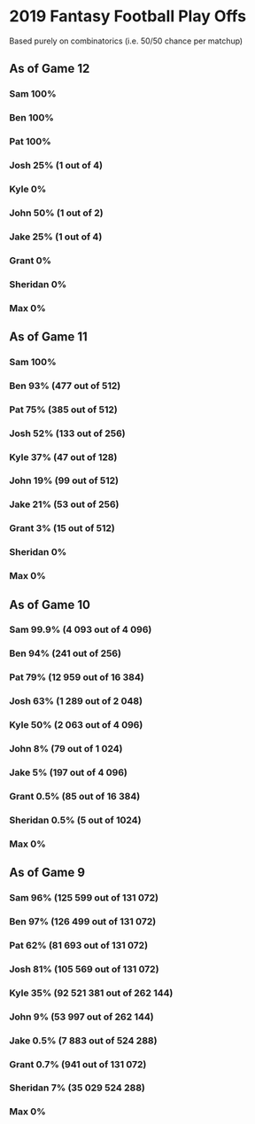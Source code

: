 # 2019 Fantasy Football Play Offs
Based purely on combinatorics (i.e. 50/50 chance per matchup)

## As of Game 12
### Sam 100% 
### Ben 100%
### Pat 100% 
### Josh 25% (1 out of 4)
### Kyle 0% 
### John 50% (1 out of 2)
### Jake 25% (1 out of 4)
### Grant 0%
### Sheridan 0%
### Max 0%

## As of Game 11
### Sam 100% 
### Ben 93% (477 out of 512)
### Pat 75% (385 out of 512)
### Josh 52% (133 out of 256)
### Kyle 37% (47 out of 128)
### John 19% (99 out of 512)
### Jake 21% (53 out of 256)
### Grant 3% (15 out of 512)
### Sheridan 0%
### Max 0%

## As of Game 10
### Sam 99.9% (4 093 out of 4 096)
### Ben 94% (241 out of 256)
### Pat 79% (12 959 out of 16 384)
### Josh 63% (1 289 out of 2 048)
### Kyle 50% (2 063 out of 4 096)
### John 8% (79 out of 1 024)
### Jake 5% (197 out of 4 096)
### Grant 0.5% (85 out of 16 384)
### Sheridan 0.5% (5 out of 1024)
### Max 0%

## As of Game 9
### Sam 96% (125 599 out of 131 072)
### Ben 97% (126 499 out of 131 072)
### Pat 62% (81 693 out of 131 072)
### Josh 81% (105 569 out of 131 072)
### Kyle 35% (92 521 381 out of 262 144)
### John 9% (53 997 out of 262 144)
### Jake 0.5% (7 883 out of 524 288)
### Grant 0.7% (941 out of 131 072)
### Sheridan 7% (35 029 524 288)
### Max 0%
